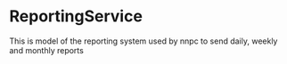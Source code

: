 # ReportingService
This is model of the reporting system used by nnpc to send daily, weekly and monthly reports

